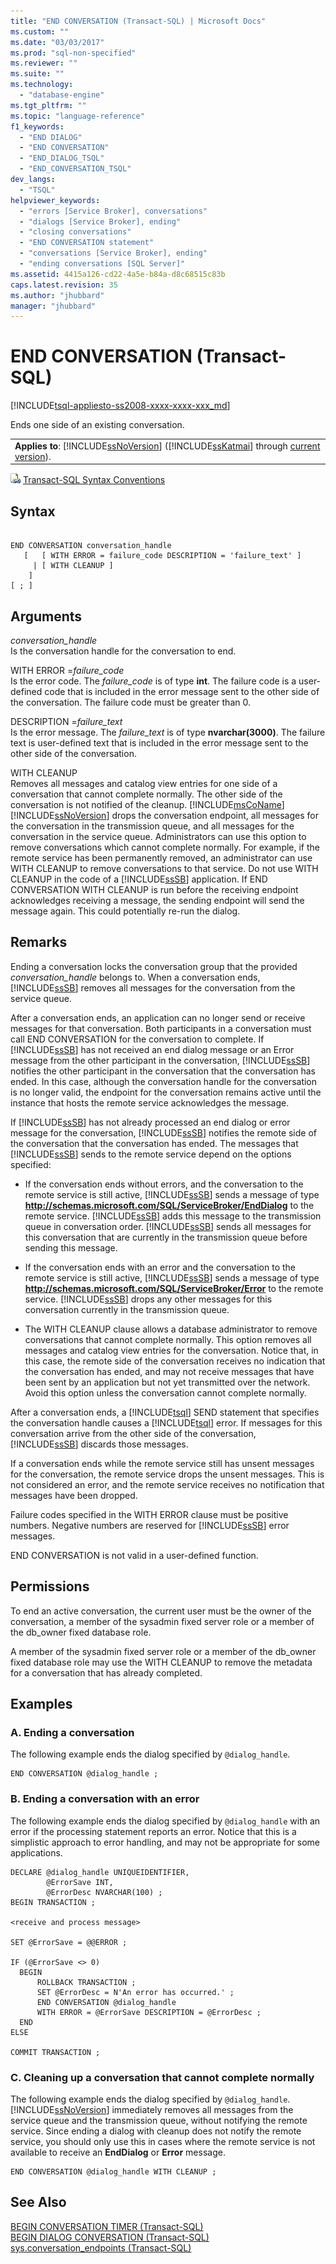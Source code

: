 ```yaml
---
title: "END CONVERSATION (Transact-SQL) | Microsoft Docs"
ms.custom: ""
ms.date: "03/03/2017"
ms.prod: "sql-non-specified"
ms.reviewer: ""
ms.suite: ""
ms.technology: 
  - "database-engine"
ms.tgt_pltfrm: ""
ms.topic: "language-reference"
f1_keywords: 
  - "END DIALOG"
  - "END CONVERSATION"
  - "END_DIALOG_TSQL"
  - "END_CONVERSATION_TSQL"
dev_langs: 
  - "TSQL"
helpviewer_keywords: 
  - "errors [Service Broker], conversations"
  - "dialogs [Service Broker], ending"
  - "closing conversations"
  - "END CONVERSATION statement"
  - "conversations [Service Broker], ending"
  - "ending conversations [SQL Server]"
ms.assetid: 4415a126-cd22-4a5e-b84a-d8c68515c83b
caps.latest.revision: 35
ms.author: "jhubbard"
manager: "jhubbard"
---
```

# END CONVERSATION (Transact-SQL)
[!INCLUDE[tsql-appliesto-ss2008-xxxx-xxxx-xxx_md](../../database-engine/configure/windows/includes/tsql-appliesto-ss2008-xxxx-xxxx-xxx-md.md)]

  Ends one side of an existing conversation.  
  
||  
|-|  
|**Applies to**: [!INCLUDE[ssNoVersion](../../advanced-analytics/r-services/includes/ssnoversion-md.md)] ([!INCLUDE[ssKatmai](../../analysis-services/data-mining/includes/sskatmai-md.md)] through [current version](http://go.microsoft.com/fwlink/p/?LinkId=299658)).|  
  
 ![Topic link icon](../../database-engine/configure/windows/media/topic-link.gif "Topic link icon") [Transact-SQL Syntax Conventions](../Topic/Transact-SQL%20Syntax%20Conventions%20\(Transact-SQL\).md)  
  
## Syntax  
  
```  
  
END CONVERSATION conversation_handle  
   [   [ WITH ERROR = failure_code DESCRIPTION = 'failure_text' ]  
     | [ WITH CLEANUP ]  
    ]  
[ ; ]  
```  
  
## Arguments  
 *conversation_handle*  
 Is the conversation handle for the conversation to end.  
  
 WITH ERROR =*failure_code*  
 Is the error code. The *failure_code* is of type **int**. The failure code is a user-defined code that is included in the error message sent to the other side of the conversation. The failure code must be greater than 0.  
  
 DESCRIPTION =*failure_text*  
 Is the error message. The *failure_text* is of type **nvarchar(3000)**. The failure text is user-defined text that is included in the error message sent to the other side of the conversation.  
  
 WITH CLEANUP  
 Removes all messages and catalog view entries for one side of a conversation that cannot complete normally. The other side of the conversation is not notified of the cleanup. [!INCLUDE[msCoName](../../advanced-analytics/r-services/tutorials/includes/msconame-md.md)] [!INCLUDE[ssNoVersion](../../advanced-analytics/r-services/includes/ssnoversion-md.md)] drops the conversation endpoint, all messages for the conversation in the transmission queue, and all messages for the conversation in the service queue. Administrators can use this option to remove conversations which cannot complete normally. For example, if the remote service has been permanently removed, an administrator can use WITH CLEANUP to remove conversations to that service. Do not use WITH CLEANUP in the code of a [!INCLUDE[ssSB](../../database-engine/configure/windows/includes/sssb-md.md)] application. If END CONVERSATION WITH CLEANUP is run before the receiving endpoint acknowledges receiving a message, the sending endpoint will send the message again. This could potentially re-run the dialog.  
  
## Remarks  
 Ending a conversation locks the conversation group that the provided *conversation_handle* belongs to. When a conversation ends, [!INCLUDE[ssSB](../../database-engine/configure/windows/includes/sssb-md.md)] removes all messages for the conversation from the service queue.  
  
 After a conversation ends, an application can no longer send or receive messages for that conversation. Both participants in a conversation must call END CONVERSATION for the conversation to complete. If [!INCLUDE[ssSB](../../database-engine/configure/windows/includes/sssb-md.md)] has not received an end dialog message or an Error message from the other participant in the conversation, [!INCLUDE[ssSB](../../database-engine/configure/windows/includes/sssb-md.md)] notifies the other participant in the conversation that the conversation has ended. In this case, although the conversation handle for the conversation is no longer valid, the endpoint for the conversation remains active until the instance that hosts the remote service acknowledges the message.  
  
 If [!INCLUDE[ssSB](../../database-engine/configure/windows/includes/sssb-md.md)] has not already processed an end dialog or error message for the conversation, [!INCLUDE[ssSB](../../database-engine/configure/windows/includes/sssb-md.md)] notifies the remote side of the conversation that the conversation has ended. The messages that [!INCLUDE[ssSB](../../database-engine/configure/windows/includes/sssb-md.md)] sends to the remote service depend on the options specified:  
  
-   If the conversation ends without errors, and the conversation to the remote service is still active, [!INCLUDE[ssSB](../../database-engine/configure/windows/includes/sssb-md.md)] sends a message of type **http://schemas.microsoft.com/SQL/ServiceBroker/EndDialog** to the remote service. [!INCLUDE[ssSB](../../database-engine/configure/windows/includes/sssb-md.md)] adds this message to the transmission queue in conversation order. [!INCLUDE[ssSB](../../database-engine/configure/windows/includes/sssb-md.md)] sends all messages for this conversation that are currently in the transmission queue before sending this message.  
  
-   If the conversation ends with an error and the conversation to the remote service is still active, [!INCLUDE[ssSB](../../database-engine/configure/windows/includes/sssb-md.md)] sends a message of type **http://schemas.microsoft.com/SQL/ServiceBroker/Error** to the remote service. [!INCLUDE[ssSB](../../database-engine/configure/windows/includes/sssb-md.md)] drops any other messages for this conversation currently in the transmission queue.  
  
-   The WITH CLEANUP clause allows a database administrator to remove conversations that cannot complete normally. This option removes all messages and catalog view entries for the conversation. Notice that, in this case, the remote side of the conversation receives no indication that the conversation has ended, and may not receive messages that have been sent by an application but not yet transmitted over the network. Avoid this option unless the conversation cannot complete normally.  
  
 After a conversation ends, a [!INCLUDE[tsql](../../advanced-analytics/r-services/includes/tsql-md.md)] SEND statement that specifies the conversation handle causes a [!INCLUDE[tsql](../../advanced-analytics/r-services/includes/tsql-md.md)] error. If messages for this conversation arrive from the other side of the conversation, [!INCLUDE[ssSB](../../database-engine/configure/windows/includes/sssb-md.md)] discards those messages.  
  
 If a conversation ends while the remote service still has unsent messages for the conversation, the remote service drops the unsent messages. This is not considered an error, and the remote service receives no notification that messages have been dropped.  
  
 Failure codes specified in the WITH ERROR clause must be positive numbers. Negative numbers are reserved for [!INCLUDE[ssSB](../../database-engine/configure/windows/includes/sssb-md.md)] error messages.  
  
 END CONVERSATION is not valid in a user-defined function.  
  
## Permissions  
 To end an active conversation, the current user must be the owner of the conversation, a member of the sysadmin fixed server role or a member of the db_owner fixed database role.  
  
 A member of the sysadmin fixed server role or a member of the db_owner fixed database role may use the WITH CLEANUP to remove the metadata for a conversation that has already completed.  
  
## Examples  
  
### A. Ending a conversation  
 The following example ends the dialog specified by `@dialog_handle`.  
  
```  
END CONVERSATION @dialog_handle ;  
```  
  
### B. Ending a conversation with an error  
 The following example ends the dialog specified by `@dialog_handle` with an error if the processing statement reports an error. Notice that this is a simplistic approach to error handling, and may not be appropriate for some applications.  
  
```  
DECLARE @dialog_handle UNIQUEIDENTIFIER,  
        @ErrorSave INT,  
        @ErrorDesc NVARCHAR(100) ;  
BEGIN TRANSACTION ;  
  
<receive and process message>  
  
SET @ErrorSave = @@ERROR ;  
  
IF (@ErrorSave <> 0)  
  BEGIN  
      ROLLBACK TRANSACTION ;  
      SET @ErrorDesc = N'An error has occurred.' ;  
      END CONVERSATION @dialog_handle   
      WITH ERROR = @ErrorSave DESCRIPTION = @ErrorDesc ;  
  END  
ELSE  
  
COMMIT TRANSACTION ;  
```  
  
### C. Cleaning up a conversation that cannot complete normally  
 The following example ends the dialog specified by `@dialog_handle`. [!INCLUDE[ssNoVersion](../../advanced-analytics/r-services/includes/ssnoversion-md.md)] immediately removes all messages from the service queue and the transmission queue, without notifying the remote service. Since ending a dialog with cleanup does not notify the remote service, you should only use this in cases where the remote service is not available to receive an **EndDialog** or **Error** message.  
  
```  
END CONVERSATION @dialog_handle WITH CLEANUP ;  
```  
  
## See Also  
 [BEGIN CONVERSATION TIMER &#40;Transact-SQL&#41;](../../t-sql/statements/begin-conversation-timer-transact-sql.md)   
 [BEGIN DIALOG CONVERSATION &#40;Transact-SQL&#41;](../../t-sql/statements/begin-dialog-conversation-transact-sql.md)   
 [sys.conversation_endpoints &#40;Transact-SQL&#41;](../../relational-databases/system-catalog-views/sys.conversation-endpoints-transact-sql.md)  
  
  